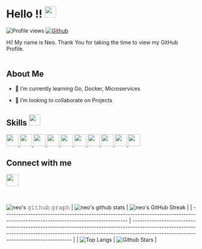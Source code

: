 <h1> Hello !! <img src = "https://raw.githubusercontent.com/MartinHeinz/MartinHeinz/master/wave.gif" width = "30px" height="30px" /> </h1>
<p align='center'>
</p>

![Profile views](https://visitor-badge.glitch.me/badge?page_id=neojarma.neojarma)
[![Github](https://img.shields.io/github/followers/neojarma?label=Follow&style=social)](https://github.com/neojarma)

<div size='20px'> Hi! My name is Neo. Thank You for taking the time to view my GitHub Profile.
</div>

</br>

<h2> About Me </h2>

- 🌱 I’m currently learning Go, Docker, Microservices

- 👯 I’m looking to collaborate on Projects


<h2> Skills <img src = "https://media2.giphy.com/media/QssGEmpkyEOhBCb7e1/giphy.gif?cid=ecf05e47a0n3gi1bfqntqmob8g9aid1oyj2wr3ds3mg700bl&rid=giphy.gif" width = "30px" height="30px" /> </h2>
<a href= https://github.com/neojarma?tab=repositories&q=&type=&language=javascript&sort= > <img width ='32px' src ='https://raw.githubusercontent.com/rahulbanerjee26/githubAboutMeGenerator/main/icons/javascript.svg'> </a>
<a href= https://github.com/neojarma?tab=repositories&q=&type=&language=javascript&sort= > <img width ='32px' src ='https://raw.githubusercontent.com/rahulbanerjee26/githubAboutMeGenerator/main/icons/nodejs.svg'> </a>
<a href= https://github.com/neojarma?tab=repositories&q=&type=&language=dart&sort= > <img width ='32px' src ='https://raw.githubusercontent.com/rahulbanerjee26/githubAboutMeGenerator/main/icons/dart.svg'> </a>
<a href= https://github.com/neojarma?tab=repositories&q=&type=&language=dart&sort= > <img width ='32px' src ='https://raw.githubusercontent.com/rahulbanerjee26/githubAboutMeGenerator/main/icons/flutter.svg'> </a>
<a href= https://github.com/neojarma?tab=repositories&q=&type=&language=go&sort= > <img width ='32px' src ='https://raw.githubusercontent.com/rahulbanerjee26/githubAboutMeGenerator/main/icons/go.svg'> </a>
<a href= https://github.com/neojarma?tab=repositories> <img width ='32px' src ='https://raw.githubusercontent.com/rahulbanerjee26/githubAboutMeGenerator/main/icons/firebase.svg'> </a>
<a href= https://github.com/neojarma?tab=repositories> <img width ='32px' src ='https://raw.githubusercontent.com/rahulbanerjee26/githubAboutMeGenerator/main/icons/mongodb.svg'> </a>
<a href= https://github.com/neojarma?tab=repositories> <img width ='32px' src ='https://raw.githubusercontent.com/rahulbanerjee26/githubAboutMeGenerator/main/icons/mysql.svg'> </a>
<a href= https://github.com/neojarma?tab=repositories> <img width ='32px' src ='https://raw.githubusercontent.com/rahulbanerjee26/githubAboutMeGenerator/main/icons/postgresql.svg'> </a>
<a href= https://github.com/neojarma?tab=repositories> <img width ='32px' src ='https://raw.githubusercontent.com/rahulbanerjee26/githubAboutMeGenerator/main/icons/git.svg'> </a>


</br>

<h2> Connect with me </h2>
<a href = 'https://www.linkedin.com/in/neojarmawijaya/'> <img width = '32px' align= 'center' src="https://raw.githubusercontent.com/rahulbanerjee26/githubAboutMeGenerator/main/icons/linked-in-alt.svg"/></a>

<br>
<br>
<br>

 ![neo's 𝚐𝚒𝚝𝚑𝚞𝚋 𝚐𝚛𝚊𝚙𝚑](https://activity-graph.herokuapp.com/graph?username=neojarma&theme=redical&hide_border=true&area=true)
| ![neo's github stats](https://github-readme-stats.vercel.app/api?username=neojarma&show_icons=true&theme=radical)             | ![neo's GitHub Streak](https://github-readme-streak-stats.herokuapp.com/?user=neojarma&theme=radical)                                                                                                           |
| --------------------------------------------------------------------------------------------------------------------------------- | ----------------------------------------------------------------------------------------------------------------------------------------------------------------------------------------------------------------- |
| ![Top Langs](https://github-readme-stats.vercel.app/api/top-langs/?username=neojarma&langs_count=8&theme=radical&layout=compact) | ![Github Stars](https://github-readme-stats.vercel.app/api?username=neojarma&show_icons=true&locale=en&count_private=true&hide_rank=true&custom_title=My%20GitHub%20Stats&disable_animations=true&theme=radical) |
